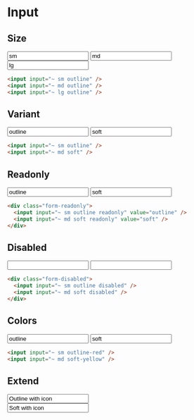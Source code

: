 # Input

## Size

<input input="~ sm outline" value="sm" />
<input input="~ md outline" value="md" />
<input input="~ lg outline" value="lg" />

```html
<input input="~ sm outline" />
<input input="~ md outline" />
<input input="~ lg outline" />
```

## Variant

<input input="~ sm outline" value="outline" />
<input input="~ md soft" value="soft" />

```html
<input input="~ sm outline" />
<input input="~ md soft" />
```

## Readonly

<div class="form-readonly">
  <input input="~ sm outline readonly" value="outline" />
  <input input="~ md soft readonly" value="soft" />
</div>

```html
<div class="form-readonly">
  <input input="~ sm outline readonly" value="outline" />
  <input input="~ md soft readonly" value="soft" />
</div>
```

## Disabled

<div class="form-disabled">
  <input input="~ sm outline disabled" />
  <input input="~ md soft disabled" />
</div>

```html
<div class="form-disabled">
  <input input="~ sm outline disabled" />
  <input input="~ md soft disabled" />
</div>
```

## Colors

<input input="~ sm outline-red" value="outline" />
<input input="~ md soft-yellow" value="soft" />

```html
<input input="~ sm outline-red" />
<input input="~ md soft-yellow" />
```

## Extend

<div input="~ md outline">
  <i class="i-vscode-icons:file-type-unocss w-1em h-1em" />
  <input value="Outline with icon" />
</div>
<div input="~ md soft">
  <input value="Soft with icon" />
  <i class="i-fxemoji:artistpalette w-1em h-1em" />
</div>
